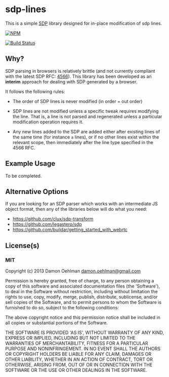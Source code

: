 # sdp-lines

This is a simple
[SDP](http://en.wikipedia.org/wiki/Session_Description_Protocol) library
designed for in-place modification of sdp lines.


[![NPM](https://nodei.co/npm/sdp-lines.png)](https://nodei.co/npm/sdp-lines/)

[![Build Status](https://travis-ci.org/DamonOehlman/sdp-lines.png?branch=master)](https://travis-ci.org/DamonOehlman/sdp-lines)

## Why?

SDP parsing in browsers is relatively brittle (and not currently compliant
with the latest SDP RFC: [4566](http://tools.ietf.org/html/rfc4566)). This
library has been developed as an __interim__ approach for dealing with SDP
generated by a browser.

It follows the following rules:

- The order of SDP lines is never modified (in order = out order)

- SDP lines are not modified unless a specific tweak requires modifying the
  line.  That is, a line is not parsed and regenerated unless a particular
  modification operation requires it.

- Any new lines added to the SDP are added either after existing lines of
  the same time (for instance `a` lines), or if no other lines exist within
  the relevant scope, then immediately after the line type specified in the
  4566 RFC.

## Example Usage

To be completed.

## Alternative Options

If you are looking for an SDP parser which works with an intermediate JS
object format, then any of the libraries below will do what you need:

- https://github.com/clux/sdp-transform
- https://github.com/legastero/sdp
- https://github.com/buildar/getting_started_with_webrtc

## License(s)

### MIT

Copyright (c) 2013 Damon Oehlman <damon.oehlman@gmail.com>

Permission is hereby granted, free of charge, to any person obtaining
a copy of this software and associated documentation files (the
'Software'), to deal in the Software without restriction, including
without limitation the rights to use, copy, modify, merge, publish,
distribute, sublicense, and/or sell copies of the Software, and to
permit persons to whom the Software is furnished to do so, subject to
the following conditions:

The above copyright notice and this permission notice shall be
included in all copies or substantial portions of the Software.

THE SOFTWARE IS PROVIDED 'AS IS', WITHOUT WARRANTY OF ANY KIND,
EXPRESS OR IMPLIED, INCLUDING BUT NOT LIMITED TO THE WARRANTIES OF
MERCHANTABILITY, FITNESS FOR A PARTICULAR PURPOSE AND NONINFRINGEMENT.
IN NO EVENT SHALL THE AUTHORS OR COPYRIGHT HOLDERS BE LIABLE FOR ANY
CLAIM, DAMAGES OR OTHER LIABILITY, WHETHER IN AN ACTION OF CONTRACT,
TORT OR OTHERWISE, ARISING FROM, OUT OF OR IN CONNECTION WITH THE
SOFTWARE OR THE USE OR OTHER DEALINGS IN THE SOFTWARE.
